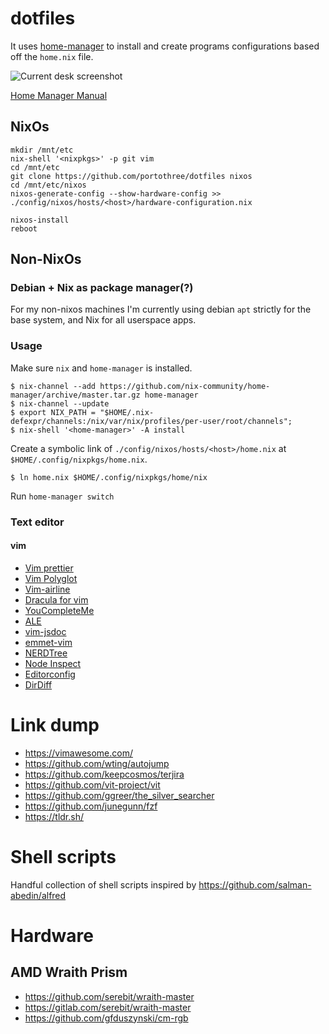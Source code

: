 # dotfiles

It uses [home-manager](https://github.com/nix-community/home-manager) to install and create programs configurations based off the `home.nix` file.

![Current desk screenshot](https://i.imgur.com/ti2LDBF.png)

[Home Manager Manual](https://nix-community.github.io/home-manager/)

## NixOs

```
mkdir /mnt/etc
nix-shell '<nixpkgs>' -p git vim
cd /mnt/etc
git clone https://github.com/portothree/dotfiles nixos
cd /mnt/etc/nixos
nixos-generate-config --show-hardware-config >> ./config/nixos/hosts/<host>/hardware-configuration.nix

nixos-install
reboot
```

## Non-NixOs

### Debian + Nix as package manager(?)

For my non-nixos machines I'm currently using debian `apt` strictly for the base system, and Nix for all userspace apps.

### Usage

Make sure `nix` and `home-manager` is installed.

```
$ nix-channel --add https://github.com/nix-community/home-manager/archive/master.tar.gz home-manager
$ nix-channel --update
$ export NIX_PATH = "$HOME/.nix-defexpr/channels:/nix/var/nix/profiles/per-user/root/channels";
$ nix-shell '<home-manager>' -A install
```

Create a symbolic link of `./config/nixos/hosts/<host>/home.nix` at `$HOME/.config/nixpkgs/home.nix`.

```
$ ln home.nix $HOME/.config/nixpkgs/home/nix
```

Run `home-manager switch`

### Text editor

#### vim

-   [Vim prettier](https://github.com/prettier/vim-prettier)
-   [Vim Polyglot](https://github.com/sheerun/vim-polyglot)
-   [Vim-airline](https://github.com/vim-airline/vim-airline)
-   [Dracula for vim](https://github.com/dracula/vim)
-   [YouCompleteMe](https://github.com/ycm-core/YouCompleteMe)
-   [ALE](https://github.com/dense-analysis/ale)
-   [vim-jsdoc](https://github.com/heavenshell/vim-jsdoc)
-   [emmet-vim](https://github.com/mattn/emmet-vim)
-   [NERDTree](https://github.com/preservim/nerdtree)
-   [Node Inspect](https://github.com/eliba2/vim-node-inspect)
-   [Editorconfig](https://github.com/editorconfig/editorconfig-vim)
-   [DirDiff](https://github.com/will133/vim-dirdiff)


# Link dump

-   https://vimawesome.com/
-   https://github.com/wting/autojump
-   https://github.com/keepcosmos/terjira
-   https://github.com/vit-project/vit
-   https://github.com/ggreer/the_silver_searcher
-   https://github.com/junegunn/fzf
-   https://tldr.sh/

# Shell scripts

Handful collection of shell scripts inspired by https://github.com/salman-abedin/alfred

# Hardware

## AMD Wraith Prism
- https://github.com/serebit/wraith-master
- https://gitlab.com/serebit/wraith-master
- https://github.com/gfduszynski/cm-rgb
